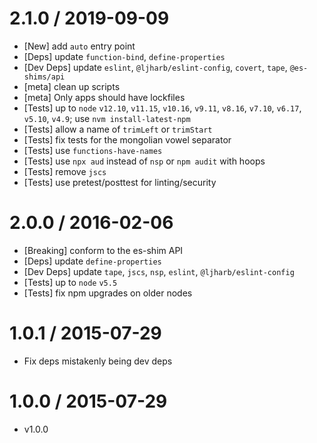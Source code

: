 2.1.0 / 2019-09-09
=================
  * [New] add `auto` entry point
  * [Deps] update `function-bind`, `define-properties`
  * [Dev Deps] update `eslint`, `@ljharb/eslint-config`, `covert`, `tape`, `@es-shims/api`
  * [meta] clean up scripts
  * [meta] Only apps should have lockfiles
  * [Tests] up to `node` `v12.10`, `v11.15`, `v10.16`, `v9.11`, `v8.16`, `v7.10`, `v6.17`, `v5.10`, `v4.9`; use `nvm install-latest-npm`
  * [Tests] allow a name of `trimLeft` or `trimStart`
  * [Tests] fix tests for the mongolian vowel separator
  * [Tests] use `functions-have-names`
  * [Tests] use `npx aud` instead of `nsp` or `npm audit` with hoops
  * [Tests] remove `jscs`
  * [Tests] use pretest/posttest for linting/security

2.0.0 / 2016-02-06
=================
  * [Breaking] conform to the es-shim API
  * [Deps] update `define-properties`
  * [Dev Deps] update `tape`, `jscs`, `nsp`, `eslint`, `@ljharb/eslint-config`
  * [Tests] up to `node` `v5.5`
  * [Tests] fix npm upgrades on older nodes

1.0.1 / 2015-07-29
=================
  * Fix deps mistakenly being dev deps

1.0.0 / 2015-07-29
=================
  * v1.0.0
